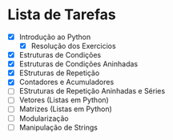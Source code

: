 # Lista de Tarefas

- [x] Introdução ao Python
  - [x] Resolução dos Exercicios
- [x] Estruturas de Condições
- [x] Estruturas de Condições Aninhadas
- [x] EStruturas de Repetição
- [x] Contadores e Acumuladores
- [ ] EStruturas de Repetição Aninhadas e Séries
- [ ] Vetores (Listas em Python)
- [ ] Matrizes (Listas em Python)
- [ ] Modularização
- [ ] Manipulação de Strings
